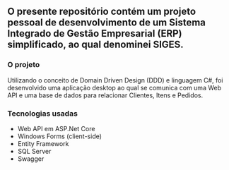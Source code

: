 ## O presente repositório contém um projeto pessoal de desenvolvimento de um Sistema Integrado de Gestão Empresarial (ERP) simplificado, ao qual denominei SIGES.

### O projeto
Utilizando o conceito de Domain Driven Design (DDD) e linguagem C#, foi desenvolvido uma aplicação desktop ao qual se comunica com uma Web API e uma base de dados para relacionar Clientes, Itens e Pedidos.

### Tecnologias usadas
- Web API em ASP.Net Core
- Windows Forms (client-side)
- Entity Framework 
- SQL Server
- Swagger
